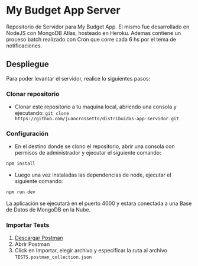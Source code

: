 # My Budget App Server
Repositorio de Servidor para My Budget App.
El mismo fue desarrollado en NodeJS con MongoDB Atlas, hosteado en Heroku.
Ademas contiene un proceso batch realizado con Cron que corre cada 6 hs por el tema de notificaciones.


## Despliegue
Para poder levantar el servidor, realice lo siguientes pasos:
### Clonar repositorio
- Clonar este repositorio a tu maquina local, abriendo una consola y ejecutando: 
`git clone https://github.com/juancrossetto/distribuidas-app-servidor.git`

### Configuración
- En el destino donde se clono el repositorio, abrir una consola con permisos de administrador y ejecutar el siguiente comando:
```bash
npm install
```
- Luego una vez instaladas las dependencias de node, ejecutar el siguiente comando:
```bash
npm run dev
```

La aplicación se ejecutará en el puerto 4000 y estara conectada a una Base de Datos de MongoDB en la Nube.

### Importar Tests
1. [Descargar Postman](https://www.postman.com/)
2. Abrir Postman
3. Click en Importar, elegir archivo y especificar la ruta al archivo `TESTS.postman_collection.json`
